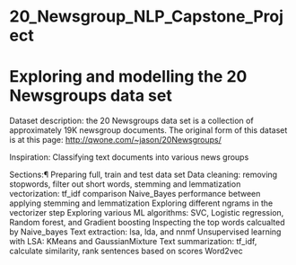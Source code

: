 # 20_Newsgroup_NLP_Capstone_Project

# Exploring and modelling the 20 Newsgroups data set
Dataset description:
the 20 Newsgroups data set is a collection of approximately 19K newsgroup documents. The original form of this dataset is at this page: http://qwone.com/~jason/20Newsgroups/

Inspiration:
Classifying text documents into various news groups

Sections:¶
Preparing full, train and test data set
Data cleaning: removing stopwords, filter out short words, stemming and lemmatization
vectorization: tf_idf
comparison Naive_Bayes performance between applying stemming and lemmatization
Exploring different ngrams in the vectorizer step
Exploring various ML algorithms: SVC, Logistic regression, Random forest, and Gradient boosting
Inspecting the top words calcualted by Naive_bayes
Text extraction: lsa, lda, and nnmf
Unsupervised learning with LSA: KMeans and GaussianMixture
Text summarization: tf_idf, calculate similarity, rank sentences based on scores
Word2vec
